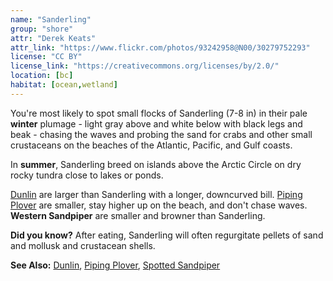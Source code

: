 ```yaml
---
name: "Sanderling"
group: "shore"
attr: "Derek Keats"
attr_link: "https://www.flickr.com/photos/93242958@N00/30279752293"
license: "CC BY"
license_link: "https://creativecommons.org/licenses/by/2.0/"
location: [bc]
habitat: [ocean,wetland]
---
```

You're most likely to spot small flocks of Sanderling (7-8 in) in their pale **winter** plumage - light gray above and white below with black legs and beak - chasing the waves and probing the sand for crabs and other small crustaceans on the beaches of the Atlantic, Pacific, and Gulf coasts.

In **summer**, Sanderling breed on islands above the Arctic Circle on dry rocky tundra close to lakes or ponds.

[Dunlin](/birds/dunlin/) are larger than Sanderling with a longer, downcurved bill. [Piping Plover](/birds/pipplov/) are smaller, stay higher up on the beach, and don't chase waves. **Western Sandpiper** are smaller and browner than Sanderling.

**Did you know?** After eating, Sanderling will often regurgitate pellets of sand and mollusk and crustacean shells.

<!-- generated, do not edit -->
**See Also:**
[Dunlin](/birds/dunlin/),
[Piping Plover](/birds/pipplov/),
[Spotted Sandpiper](/birds/spotsand/)
